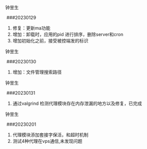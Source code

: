 钟昱生

 ###20230129

1. 修复：更新ma功能
2. 增加：卸载时，应用的pid 进行排序，删除server和cron
3. 增加初始化之前，接受被控端发的标识

钟昱生

 ###20230130

1. 增加：文件管理搜索路径

钟昱生

 ###20230131

1. 通过valgrind 检测代理模块存在内存泄漏的地方以及修复，已完成

钟昱生

 ###20230201

1. 代理模块添加套接字保活，和超时机制
2. 测试4种代理在vps通信,未发现问题

